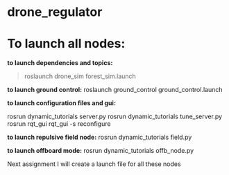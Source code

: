# drone_regulator

# To launch all nodes: 

**to launch dependencies and topics:**

  >roslaunch drone_sim forest_sim.launch 
  
**to launch ground control:** 
  roslaunch ground_control ground_control.launch 
  
**to launch configuration files and gui:**

  rosrun dynamic_tutorials server.py
  rosrun dynamic_tutorials tune_server.py
  rosrun rqt_gui rqt_gui -s reconfigure 
  
**to launch repulsive field node:**
  rosrun dynamic_tutorials field.py 
  
**to launch offboard mode:**
  rosrun dynamic_tutorials offb_node.py

Next assignment I will create a launch file for all these nodes
